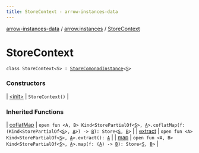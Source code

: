 ```yaml
---
title: StoreContext - arrow-instances-data
---
```


[arrow-instances-data](../../index.html) / [arrow.instances](../index.html) / [StoreContext](./index.html)

# StoreContext

`class StoreContext<S> : `[`StoreComonadInstance`](../-store-comonad-instance/index.html)`<`[`S`](index.html#S)`>`

### Constructors

| [&lt;init&gt;](-init-.html) | `StoreContext()` |

### Inherited Functions

| [coflatMap](../-store-comonad-instance/coflat-map.html) | `open fun <A, B> Kind<StorePartialOf<`[`S`](../-store-comonad-instance/index.html#S)`>, `[`A`](../-store-comonad-instance/coflat-map.html#A)`>.coflatMap(f: (Kind<StorePartialOf<`[`S`](../-store-comonad-instance/index.html#S)`>, `[`A`](../-store-comonad-instance/coflat-map.html#A)`>) -> `[`B`](../-store-comonad-instance/coflat-map.html#B)`): Store<`[`S`](../-store-comonad-instance/index.html#S)`, `[`B`](../-store-comonad-instance/coflat-map.html#B)`>` |
| [extract](../-store-comonad-instance/extract.html) | `open fun <A> Kind<StorePartialOf<`[`S`](../-store-comonad-instance/index.html#S)`>, `[`A`](../-store-comonad-instance/extract.html#A)`>.extract(): `[`A`](../-store-comonad-instance/extract.html#A) |
| [map](../-store-comonad-instance/map.html) | `open fun <A, B> Kind<StorePartialOf<`[`S`](../-store-comonad-instance/index.html#S)`>, `[`A`](../-store-comonad-instance/map.html#A)`>.map(f: (`[`A`](../-store-comonad-instance/map.html#A)`) -> `[`B`](../-store-comonad-instance/map.html#B)`): Store<`[`S`](../-store-comonad-instance/index.html#S)`, `[`B`](../-store-comonad-instance/map.html#B)`>` |


